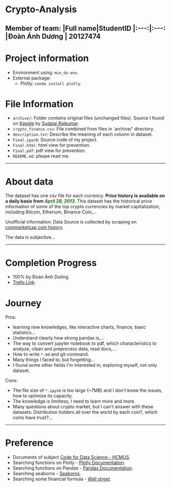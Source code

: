 # Crypto-Analysis
Member of team:
|Full name|StudentID
|:---:|:---:
|Đoàn Ánh Dương | 20127474
---
# Project information
 - Environment using: `min_ds-env`.
 - External package:
    - Plotly: `conda install plotly`.
# File Information
 - `archive/`: Folder contains original files (unchanged files). Source I found on [Kaggle](https://www.kaggle.com/datasets/sudalairajkumar/cryptocurrencypricehistory) by [Sudalai Rajkumar](https://www.kaggle.com/sudalairajkumar).
 - `crypto_finance.csv`: File combined from files in `archive/' directory.
 - `description.txt`: Describe the meaning of each column in dataset.
 - `Final.ipynb`: Source code of my project.
 - `Final.html`: html view for prevention.
 - `Final.pdf`: pdf view for prevention.
 - `README.md`: please read me.
---
# About data
 
 The dataset has one csv file for each currency. **Price history is available on a daily basis from <font color = 'green'>*April 28, 2013*</font>**. This dataset has the historical price information of some of the top crypto currencies by market capitalization, including Bitcoin, Etherium, Binance Coin,...
 
 Unofficial information: Data Source is collected by scraping on [coinmarketcap coin history](https://coinmarketcap.com/).
 
 The data is subjective...

---
# Completion Progress
 - 100% by Đoàn Ánh Dương.
 - [Trello Link](https://trello.com/b/PXEy676r).
# Journey
 Pros:
 - learning new knowledges, like interactive charts, finance, basic statistics...
 - Understand clearly how strong pandas is,...
 - The way to convert jupyter notebook to pdf, which characteristics to analyze, clean and preprocess data, read docs,...
 - How to write `*.md` and git command.
 - Many things I faced to, but forgetting...
 - I found some other fields I'm interested in; exploring myself, not only dataset.
 
 Cons:
 - The file size of `*.ipynb` is too large (~7MB) and I don't know the issues, how to optimize its capacity.
 - The knowledge is limitless, I need to learn more and more.
 - Many questions about crypto market, but I can't answer with these datasets: Distribution holders all over the world by each coin?, which coins have trust?...

---
# Preference
 - Documents of subject [Code for Data Science - HCMUS](https://drive.google.com/drive/u/0/folders/1WBgeLNoWVuWRaGrp2i6Z4tAEn8IpFqpq).
 - Searching functions on Plotly - [Plotly Documentation](https://plotly.com/python/).
 - Searching functions on Pandas - [Pandas Documentation](https://pandas.pydata.org/docs/reference/frame.html).
 - Searching seaborns - [Seaborns](https://seaborn.pydata.org/).
 - Searching some financial formula - [Wall street](https://www.wallstreetmojo.com/volatility-formula/).
